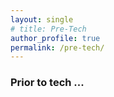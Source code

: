 ```yaml
---
layout: single
# title: Pre-Tech
author_profile: true
permalink: /pre-tech/
---
```


### Prior to tech ...


